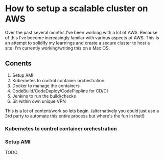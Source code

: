 # How to setup a scalable cluster on AWS

Over the past several months I've been working with a lot of AWS. Because of this I've become increasingly familar with various aspects of AWS. This is an attempt to solidify my learnings and create a secure cluster to host a site. I'm currently working/writing this on a Mac OS.

## Conents

1. Setup AMI
2. Kubernetes to control container orchestration
3. Docker to manage the containers
4. CodeBuild/CodeDeploy/CodePiepline for CD/CI
5. Jenkins to run the build/checks
6. Sit within own unique VPN

This is a lot of content/work so lets begin. (alternatively you could just use a 3rd party to automate this entire process but where's the fun in that!)

### Kubernetes to control container orchestration

### Setup AMI

TODO 
